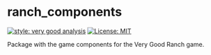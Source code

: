 # ranch_components

[![style: very good analysis][very_good_analysis_badge]][very_good_analysis_link]
[![License: MIT][license_badge]][license_link]

Package with the game components for the Very Good Ranch game.

[license_badge]: https://img.shields.io/badge/license-MIT-blue.svg
[license_link]: https://opensource.org/licenses/MIT
[very_good_analysis_badge]: https://img.shields.io/badge/style-very_good_analysis-B22C89.svg
[very_good_analysis_link]: https://pub.dev/packages/very_good_analysis